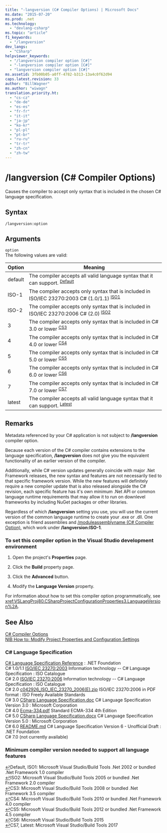 ```yaml
---
title: "-langversion (C# Compiler Options) | Microsoft Docs"
ms.date: "2015-07-20"
ms.prod: .net
ms.technology: 
  - "devlang-csharp"
ms.topic: "article"
f1_keywords: 
  - "/langversion"
dev_langs: 
  - "CSharp"
helpviewer_keywords: 
  - "/langversion compiler option [C#]"
  - "-langversion compiler option [C#]"
  - "langversion compiler option [C#]"
ms.assetid: 3fb00b05-a0ff-4782-b313-13a4c0f62d94
caps.latest.revision: 33
author: "BillWagner"
ms.author: "wiwagn"
translation.priority.ht: 
  - "cs-cz"
  - "de-de"
  - "es-es"
  - "fr-fr"
  - "it-it"
  - "ja-jp"
  - "ko-kr"
  - "pl-pl"
  - "pt-br"
  - "ru-ru"
  - "tr-tr"
  - "zh-cn"
  - "zh-tw"
---
```

# /langversion (C# Compiler Options)
Causes the compiler to accept only syntax that is included in the chosen C# language specification.  
  
## Syntax  
  
```console  
/langversion:option  
```  
  
## Arguments  
 `option`  
 The following values are valid:  
  
|Option|Meaning|  
|------------|-------------|  
|default|The compiler accepts all valid language syntax that it can support. <sup id="TDefault">[Default](#FDefault)</sup>| 
|ISO-1|The compiler accepts only syntax that is included in ISO/IEC 23270:2003 C# (1.0/1.1) <sup id="TISO1">[ISO1](#FISO1)</sup>|  
|ISO-2|The compiler accepts only syntax that is included in ISO/IEC 23270:2006 C# (2.0) <sup id="TISO2">[ISO2](#FISO2)</sup>|
|3|The compiler accepts only syntax that is included in C# 3.0 or lower <sup id="TCS3">[CS3](#FCS3)</sup>|
|4|The compiler accepts only syntax that is included in C# 4.0 or lower <sup id="TCS4">[CS4](#FCS4)</sup>|
|5|The compiler accepts only syntax that is included in C# 5.0 or lower <sup id="TCS5">[CS5](#FCS5)</sup>|
|6|The compiler accepts only syntax that is included in C# 6.0 or lower <sup id="TCS6">[CS6](#FCS6)</sup>|
|7|The compiler accepts only syntax that is included in C# 7.0 or lower <sup id="TCS7">[CS7](#FCS7)</sup>|
|latest|The compiler accepts all valid language syntax that it can support. <sup id="TLatest">[Latest](#FLatest)</sup>|
<!--- Uncomment and move these above
|latest| once they're officially released
|7.1|The compiler accepts only syntax that is included in C# 7.1 or lower <sup id="TCS71">[CS71](#FCS71)</sup>|
|7.2|The compiler accepts only syntax that is included in C# 7.2 or lower <sup id="TCS71">[CS72](#FCS72)</sup>|
|8|The compiler accepts only syntax that is included in C# 8 or lower <sup id="TCS71">[CS8](#FCS8)</sup>|
-->

  
## Remarks  
 Metadata referenced by your C# application is not subject to **/langversion** compiler option.  
  
 Because each version of the C# compiler contains extensions to the language specification, **/langversion** does not give you the equivalent functionality of an earlier version of the compiler.  
 
 Additionally, while C# version updates generally coincide with major .Net Framework releases, the new syntax and features are not necessarily tied to that specific framework version. While the new features will definitely require a new compiler update that is also released alongside the C# revision, each specific feature has it's own minimum .Net API or common language runtime requirements that may allow it to run on downlevel frameworks by including NuGet packages or other libraries.
  
 Regardless of which **/langversion** setting you use, you will use the current version of the common language runtime to create your .exe or .dll. One exception is friend assemblies and [/moduleassemblyname (C# Compiler Option)](../../../csharp/language-reference/compiler-options/moduleassemblyname-compiler-option.md), which work under **/langversion:ISO-1**.  
  
### To set this compiler option in the Visual Studio development environment  
  
1.  Open the project's **Properties** page.  
  
2.  Click the **Build** property page.  
  
3.  Click the **Advanced** button.  
  
4.  Modify the **Language Version** property.  
  
 For information about how to set this compiler option programmatically, see <xref:VSLangProj80.CSharpProjectConfigurationProperties3.LanguageVersion%2A>.  
    
## See Also  
 [C# Compiler Options](../../../csharp/language-reference/compiler-options/index.md)   
 [NIB How to: Modify Project Properties and Configuration Settings](http://msdn.microsoft.com/en-us/e7184bc5-2f2b-4b4f-aa9a-3ecfcbc48b67)   
 
### C# Language Specification
 [C# Language Specification Reference](../../../csharp/language-reference/language-specification.md) : .NET Foundation   
 C# 1.0/1.1 [ISO/IEC 23270:2003](https://www.iso.org/standard/36768.html) Information technology -- C# Language Specification : ISO Catalogue   
 C# 2.0 [ISO/IEC 23270:2006](https://www.iso.org/standard/42926.html) Information technology -- C# Language Specification : ISO Catalogue   
 C# 2.0 [c042926_ISO_IEC_23270_2006(E).zip](http://go.microsoft.com/fwlink/?LinkId=144406) ISO/IEC 23270:2006 in PDF format : ISO Freely Available Standards   
 C# 3.0 [CSharp Language Specification.doc](http://download.microsoft.com/download/3/8/8/388e7205-bc10-4226-b2a8-75351c669b09/CSharp%20Language%20Specification.doc) C# Language Specification Version 3.0 : Microsoft Corporation   
 C# 4.0 [Ecma-334.pdf](https://www.ecma-international.org/publications/files/ECMA-ST/Ecma-334.pdf) Standard ECMA-334 4th Edition    
 C# 5.0 [CSharp Language Specification.docx](www.microsoft.com/en-us/download/details.aspx?id=7029) C# Language Specification Version 5.0 : Microsoft Corporation   
 C# 6.0 [README.md](https://github.com/dotnet/csharplang/blob/master/spec/README.md) C# Language Specification Version 6 - Unofficial Draft : .NET Foundation   
 C# 7.0 (not currently available)   

<!--- Uncomment and add to the above when they become officially released
 C# 7.1 (spec is not yet finished)   
 C# 7.2 (spec is not yet finished)   
 C# 8.0 (spec is not yet finished)   
-->

### Minimum compiler version needed to support all language features   
[↩](#TDefault)<a name="FDefault">Default</a>, <a name="FISO1">ISO1</a>: Microsoft Visual Studio/Build Tools .Net 2002 or bundled .Net Framework 1.0 compiler     
[↩](#TISO2)<a name="FISO2">ISO2</a>: Microsoft Visual Studio/Build Tools 2005 or bundled .Net Framework 2.0 compiler    
[↩](#TCS3)<a name="FCS3">CS3</a>: Microsoft Visual Studio/Build Tools 2008 or bundled .Net Framework 3.5 compiler    
[↩](#TCS4)<a name="FCS4">CS4</a>: Microsoft Visual Studio/Build Tools 2010 or bundled .Net Framework 4.0 compiler    
[↩](#TCS5)<a name="FCS5">CS5</a>: Microsoft Visual Studio/Build Tools 2012 or bundled .Net Framework 4.5 compiler    
[↩](#TCS6)<a name="FCS6">CS6</a>: Microsoft Visual Studio/Build Tools 2015    
[↩](#TCS7)<a name="FCS7">CS7</a>, <a name="FLatest">Latest</a>: Microsoft Visual Studio/Build Tools 2017   

<!--- Uncomment and add to the above when they become officially released
[↩](#TCS71)<a name="FCS71">CS71</a>: Microsoft Visual Studio/Build Tools 20??    
[↩](#TCS72)<a name="FCS72">CS72</a>: Microsoft Visual Studio/Build Tools 20??    
[↩](#TCS8)<a name="FCS71">CS8</a>: Microsoft Visual Studio/Build Tools 20??    
-->
